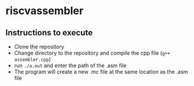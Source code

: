 # riscvassembler

## Instructions to execute
- Clone the repository
- Change directory to the repository and compile the cpp file (`g++ assembler.cpp`)
- run `./a.out` and enter the path of the .asm file
- The program will create a new .mc file at the same location as the .asm file

